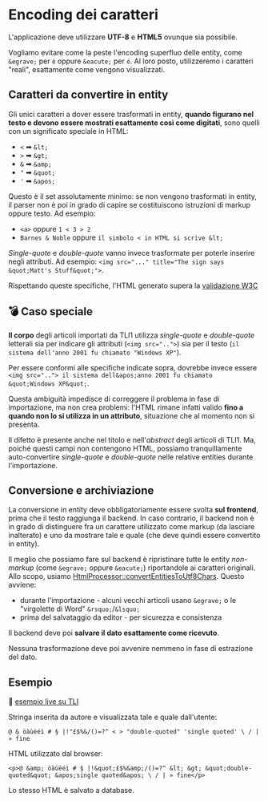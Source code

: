 # Encoding dei caratteri

L'applicazione deve utilizzare **UTF-8** e **HTML5** ovunque sia possibile.

Vogliamo evitare come la peste l'encoding superfluo delle entity, come `&egrave;` per `è` oppure `&eacute;` per `é`. Al loro posto, utilizzeremo i caratteri "reali", esattamente come vengono visualizzati.


## Caratteri da convertire in entity

Gli unici caratteri a dover essere trasformati in entity, **quando figurano nel testo e devono essere mostrati esattamente così come digitati**, sono quelli con un significato speciale in HTML:

- `<` ➡ `&lt;`
- `>` ➡ `&gt;`
- `&` ➡ `&amp;`
- `"` ➡ `&quot;`
- `'` ➡ `&apos;`

Questo è il set assolutamente minimo: se non vengono trasformati in entity, il parser non è poi in grado di capire se costituiscono istruzioni di markup oppure testo. Ad esempio:

- `<a>` oppure `1 < 3 > 2`
- `Barnes & Noble` oppure `il simbolo < in HTML si scrive &lt;`

*Single-quote* e *double-quote* vanno invece trasformate per poterle inserire negli attributi. Ad esempio: `<img src="..." title="The sign says &quot;Matt's Stuff&quot;">`.

Rispettando queste specifiche, l'HTML generato supera la [validazione W3C](https://validator.w3.org)


## 💣 Caso speciale

**Il corpo** degli articoli importati da TLI1 utilizza *single-quote* e *double-quote* letterali sia per indicare gli attributi (`<img src="..">`) sia per il testo (`il sistema dell'anno 2001 fu chiamato "Windows XP"`).

Per essere conformi alle specifiche indicate sopra, dovrebbe invece essere `<img src=".."> il sistema dell&apos;anno 2001 fu chiamato &quot;Windows XP&quot;`.

Questa ambiguità impedisce di correggere il problema in fase di importazione, ma non crea problemi: l'HTML rimane infatti valido **fino a quando non lo si utilizza in un attributo**, situazione che al momento non si presenta.

Il difetto è presente anche nel titolo e nell'*abstract* degli articoli di TLI1. Ma, poiché questi campi non contengono HTML, possiamo tranquillamente auto-convertire *single-quote* e *double-quote* nelle relative entities durante l'importazione.


## Conversione e archiviazione

La conversione in entity deve obbligatoriamente essere svolta **sul frontend**, prima che il testo raggiunga il backend. In caso contrario, il backend non è in grado di distinguere fra un carattere utilizzato come markup (da lasciare inalterato) e uno da mostrare tale e quale (che deve quindi essere convertito in entity).

Il meglio che possiamo fare sul backend è ripristinare tutte le entity *non-markup* (come `&egrave;` oppure `&eacute;`) riportandole ai caratteri originali. Allo scopo, usiamo [HtmlProcessor::convertEntitiesToUtf8Chars](https://github.com/TurboLabIt/TurboLab.it/blob/main/src/Service/Cms/HtmlProcessor.php). Questo avviene:

- durante l'importazione - alcuni vecchi articoli usano `&egrave;` o le "virgolette di Word" `&rsquo;`/`&lsquo;`
- prima del salvataggio da editor - per sicurezza e consistenza

Il backend deve poi **salvare il dato esattamente come ricevuto**.

Nessuna trasformazione deve poi avvenire nemmeno in fase di estrazione del dato.


## Esempio

🔗 [esempio live su TLI](https://turbolab.it/1939)

Stringa inserita da autore e visualizzata tale e quale dall'utente:

`@ & òàùèéì # § |!"£$%&/()=?^ < > "double-quoted" 'single quoted' \ / | » fine`

HTML utilizzato dal browser:

`<p>@ &amp; òàùèéì # § |!&quot;£$%&amp;/()=?^ &lt; &gt; &quot;double-quoted&quot; &apos;single quoted&apos; \ / | » fine</p>`

Lo stesso HTML è salvato a database.

